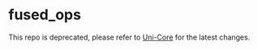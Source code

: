 # fused_ops

This repo is deprecated, please refer to [Uni-Core](https://github.com/dptech-corp/Uni-Core) for the latest changes. 
